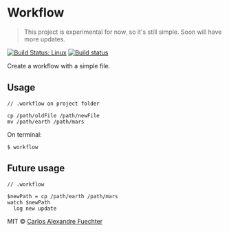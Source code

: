 # Workflow

> This project is experimental for now, so it's still simple. Soon will have more updates.

[![Build Status: Linux](https://travis-ci.org/alexandref93/workflow.svg?branch=master)](https://travis-ci.org/alexandref93/workflow)
[![Build status](https://ci.appveyor.com/api/projects/status/3oa2kqlddu42ife5?svg=true)](https://ci.appveyor.com/project/alexandref93/workflow)

Create a workflow with a simple file.

## Usage

```
// .workflow on project folder

cp /path/oldFile /path/newFile
mv /path/earth /path/mars
```

On terminal:
```
$ workflow
```

## Future usage

```
// .workflow

$newPath = cp /path/earth /path/mars
watch $newPath
  log new update
```

MIT © [Carlos Alexandre Fuechter](https://github.com/alexandref93)